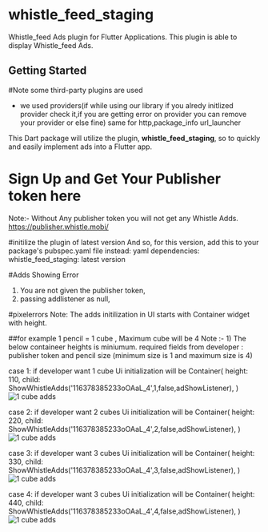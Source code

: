 # whistle_feed_staging

Whistle_feed Ads plugin for Flutter Applications. This plugin is able to display Whistle_feed Ads.

## Getting Started

 #Note
some third-party plugins are used  
* we used providers(if while using our library if you alredy initlized provider check it,if you are getting error on provider you can remove your provider or else fine)
  same for http,package_info url_launcher

This Dart package will utilize the plugin, **whistle_feed_staging**, so to quickly and easily implement ads into a Flutter app.

 # Sign Up and Get Your Publisher token here
 Note:- Without Any publisher token you will not get any Whistle Adds.
 https://publisher.whistle.mobi/

 #initilize the plugin of latest version
 And so, for this version, add this to your package's pubspec.yaml file instead:
 yaml dependencies: whistle_feed_staging: latest version

#Adds Showing Error
1) You are not given the publisher token,
2) passing addlistener as null,

#pixelerrors
Note: The adds initilization in UI starts with Container widget with height.


##for example
1 pencil = 1 cube , Maximum cube will be 4
Note :-  1) The below containeer heights is miniumum.
required fields from developer : publisher token and pencil size (minimum size is 1 and maximum size is 4)


case 1: if developer want 1 cube Ui initialization will be
Container(
  height: 110,
   child: ShowWhistleAdds('116378385233oOAaL_4',1,false,adShowListener),
)
![1 cube adds]()


case 2: if developer want 2 cubes Ui initialization will be
Container(
  height: 220,
   child: ShowWhistleAdds('116378385233oOAaL_4',2,false,adShowListener),
)
![1 cube adds](https://user-images.githubusercontent.com/32497443/60682408-e652af80-9e58-11e9-9c7a-259b0b0c6577.jpg)

case 3: if developer want 3 cubes Ui initialization will be
Container(
height: 330,
child: ShowWhistleAdds('116378385233oOAaL_4',3,false,adShowListener),
)
![1 cube adds](https://user-images.githubusercontent.com/32497443/60682408-e652af80-9e58-11e9-9c7a-259b0b0c6577.jpg)


case 4: if developer want 3 cubes Ui initialization will be
Container(
height: 440,
child: ShowWhistleAdds('116378385233oOAaL_4',4,false,adShowListener),
)
![1 cube adds](https://user-images.githubusercontent.com/32497443/60682408-e652af80-9e58-11e9-9c7a-259b0b0c6577.jpg)















